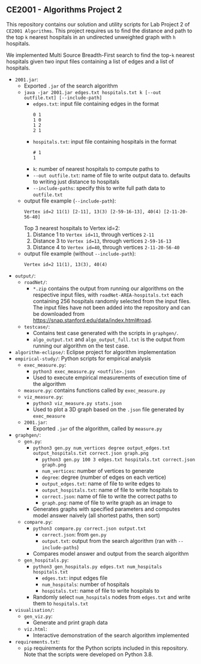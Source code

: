 ## CE2001 - Algorithms Project 2
This repository contains our solution and utility scripts for Lab Project 2 of `CE2001 Algorithms`. This project requires us to find the distance and path to the top `k` nearest hospitals in an undirected unweighted graph with `h` hospitals.

We implemented Multi Source Breadth-First search to find the top-`k` nearest hospitals given two input files containing a list of edges and a list of hospitals.

- `2001.jar`:
  - Exported `.jar` of the search algorithm
  - `java -jar 2001.jar edges.txt hospitals.txt k [--out outfile.txt] [--include-path]`
    - `edges.txt`: input file containing edges in the format
      ```
      0 1
      1 0
      1 2
      2 1
      ```
    - `hospitals.txt`: input file containing hospitals in the format
      ```
      # 1
      1
      ```
    - `k`: number of nearest hospitals to compute paths to
    - `--out outfile.txt`: name of file to write output data to. defaults to writing just distance to hospitals
    - `--include-paths`: specify this to write full path data to `outfile.txt`
  - output file example (`--include-path`):
    ```
    Vertex id=2 11(1) [2-11], 13(3) [2-59-16-13], 40(4) [2-11-20-56-40]
    ```
    Top 3 nearest hospitals to Vertex id=2:
    1. Distance 1 to `Vertex id=11`, through vertices `2-11`
    2. Distance 3 to `Vertex id=13`, through vertices `2-59-16-13`
    3. Distance 4 to `Vertex id=40`, through vertices `2-11-20-56-40`
  - output file example (without `--include-path`):
    ```
    Vertex id=2 11(1), 13(3), 40(4)
    ```
- `output/`:
  - `roadNet/`:
    - `*.zip` contains the output from running our algorithms on the respective input files, with `roadNet-AREA-hospitals.txt` each containing 256 hospitals randomly selected from the input files. The input files have not been added into the repository and can be downloaded from https://snap.stanford.edu/data/index.html#road.
  - `testcase/`:
    - Contains test case generated with the scripts in `graphgen/`.
    - `algo_output.txt` and `algo_output_full.txt` is the output from running our algorithm on the test case.
- `algorithm-eclipse/`: Eclipse project for algorithm implementation
- `empirical-study/`: Python scripts for empirical analysis
  - `exec_measure.py`:
    - `python3 exec_measure.py <outfile>.json`
    - Used to execute empirical measurements of execution time of the algorithm
  - `measure.py`: contains functions called by `exec_measure.py`
  - `viz_measure.py`:
    - `python3 viz_measure.py stats.json`
    - Used to plot a 3D graph based on the `.json` file generated by `exec_measure`
  - `2001.jar`:
    - Exported `.jar` of the algorithm, called by `measure.py`
- `graphgen/`:
  - `gen.py`:
    - `python3 gen.py num_vertices degree output_edges.txt output_hospitals.txt correct.json graph.png`
      - `python3 gen.py 100 3 edges.txt hospitals.txt correct.json graph.png`
      - `num_vertices`: number of vertices to generate
      - `degree`: degree (number of edges on each vertice)
      - `output_edges.txt`: name of file to write edges to
      - `output_hospitals.txt`: name of file to write hospitals to
      - `correct.json`: name of file to write the correct paths to
      - `graph.png`: name of file to write graph as an image to
    - Generates graphs with specified parameters and computes model answer naively (all shortest paths, then sort)
  - `compare.py`:
    - `python3 compare.py correct.json output.txt`
      - `correct.json`: from `gen.py`
      - `output.txt`: output from the search algorithm (ran with `--include-paths`)
    - Compares model answer and output from the search algorithm
  - `gen_hospitals.py`:
    - `python3 gen_hospitals.py edges.txt num_hospitals hospitals.txt`
      - `edges.txt`: input edges file
      - `num_hospitals`: number of hospitals
      - `hospitals.txt`: name of file to write hospitals to
    - Randomly select `num_hospitals` nodes from `edges.txt` and write them to `hospitals.txt`
- `visualisation/`:
  - `gen_viz.py`:
    - Generate and print graph data
  - `viz.html`:
    - Interactive demonstration of the search algorithm implemented
- `requirements.txt`:
  - `pip` requirements for the Python scripts included in this repository. Note that the scripts were developed on Python 3.8.
